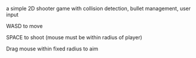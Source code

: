 a simple 2D shooter game with collision detection, bullet management, user input

WASD to move

SPACE to shoot (mouse must be within radius of player)

Drag mouse within fixed radius to aim
